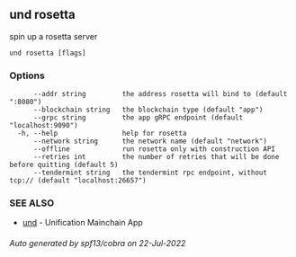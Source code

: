 ## und rosetta

spin up a rosetta server

```
und rosetta [flags]
```

### Options

```
      --addr string         the address rosetta will bind to (default ":8080")
      --blockchain string   the blockchain type (default "app")
      --grpc string         the app gRPC endpoint (default "localhost:9090")
  -h, --help                help for rosetta
      --network string      the network name (default "network")
      --offline             run rosetta only with construction API
      --retries int         the number of retries that will be done before quitting (default 5)
      --tendermint string   the tendermint rpc endpoint, without tcp:// (default "localhost:26657")
```

### SEE ALSO

* [und](und.md)	 - Unification Mainchain App

###### Auto generated by spf13/cobra on 22-Jul-2022
